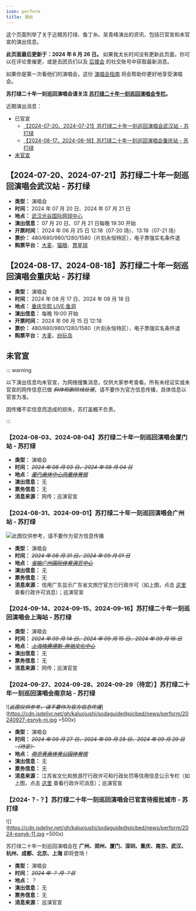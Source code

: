 ```yaml
---
icon: perform
title: 演出
---
```


这个页面列举了关于近期苏打绿、鱼丁糸、吴青峰演出的资讯，包括已官宣和未官宣的演出信息。

**此页面最后更新于：2024 年 6 月 26 日。** 如果我太长时间没有更新此页面，你可以在评论里催更，或是去团员们以及 [后援会](/wiki/fans/club) 的社交账号中获取最新消息。

如果你是第一次看他们的演唱会，这份 [演唱会指南](/concerts/guide/) 将会帮助你更好地享受演唱会。

**苏打绿二十年一刻巡回演唱会请关注 [**苏打绿二十年一刻巡回演唱会专栏**](/news/20yike)。**

近期演出消息：

- 已官宣
  - [【2024-07-20、2024-07-21】苏打绿二十年一刻巡回演唱会武汉站 - 苏打绿](#【2024-07-20、2024-07-21】苏打绿二十年一刻巡回演唱会武汉站-苏打绿)
  - [【2024-08-17、2024-08-18】苏打绿二十年一刻巡回演唱会重庆站 - 苏打绿](#【2024-08-17、2024-08-18】苏打绿二十年一刻巡回演唱会重庆站-苏打绿)
- [未官宣](#未官宣)

## 【2024-07-20、2024-07-21】苏打绿二十年一刻巡回演唱会武汉站 - 苏打绿

- **类型：** 演唱会
- **时间：** 2024 年 07 月 20 日、2024 年 07 月 21 日
- **地点：** [武汉光谷国际网球中心](https://www.amap.com/place/B0FFF3OPZ3)
- **演出信息：** 07 月 20 日、07 月 21 日每晚 19:30 开始
- **开票时间：** 2024 年 06 月 25 日 12:18（07-20 场）、13:18（07-21 场）
- **票价：** 480/680/980/1280/1580（片刻永恒特区），电子票强实名条件退
- **购票平台：** [大麦](https://detail.damai.cn/item.htm?id=803041709404)、[猫眼](https://www.gewara.com/detail/331667)、[票星球](https://m.piaoxingqiu.com/content/6621e9b84d74d300018ae6fe)

## 【2024-08-17、2024-08-18】苏打绿二十年一刻巡回演唱会重庆站 - 苏打绿

- **类型：** 演唱会
- **时间：** 2024 年 08 月 17 日、2024 年 08 月 18 日
- **地点：** [重庆华熙 LIVE·鱼洞](https://www.amap.com/place/B0FFHO5LGI)
- **演出信息：** 每晚 19:00 开始
- **开票时间：** 2024 年 06 月 15 日 12:18
- **票价：** 480/680/980/1280/1580（片刻永恒特区），电子票强实名条件退
- **购票平台：** [大麦](https://detail.damai.cn/item.htm?id=803084177251)、[纷玩岛](https://cdn.jsdelivr.net/gh/kaluojushi/sodaguide@picbed/news/perform/20240817-esnyk-cq-fwd.jpg)

## 未官宣

::: warning

以下演出信息均未官宣，为网络搜集消息，仅供大家参考查看。所有未经证实或未官宣的网传信息已做 *~~斜体和删除线处理~~*，请不要作为官方信息传播，具体信息以官宣为准。

因传播不实信息而造成的损失，苏打盖概不负责。

:::

### 【2024-08-03、2024-08-04】苏打绿二十年一刻巡回演唱会厦门站 - 苏打绿

- **类型：** 演唱会
- **时间：** *~~2024 年 08 月 03 日、2024 年 08 月 04 日~~*
- **地点：** *~~[厦门奥体中心凤凰体育馆](https://www.amap.com/place/B0JBNZZFN8)~~*
- **演出信息：** 无
- **票务信息：** 无
- **消息来源：** 网传；巡演官宣

### 【2024-08-31、2024-09-01】苏打绿二十年一刻巡回演唱会广州站 - 苏打绿

![*~~此图仅供参考，请不要作为官方信息传播~~*](https://cdn.jsdelivr.net/gh/kaluojushi/sodaguide@picbed/news/perform/20240831-esnyk-gz.png)

- **类型：** 演唱会
- **时间：** *~~2024 年 08 月 31 日、2024 年 09 月 01 日~~*
- **地点：** *~~[宝能广州国际体育演艺中心](https://www.amap.com/place/B0FFLBXH0M)~~*
- **演出信息：** 无
- **票务信息：** 无
- **消息来源：** 信用广东显示广东省文旅厅官方已行政许可（如上图，点击 [这里](https://credit.gd.gov.cn/page/creditPublic/xzxkdet.html?id=11C7F34A7D96EF52E0636741020A190E) 查看行政许可消息）；巡演官宣

### 【2024-09-14、2024-09-15、2024-09-16】苏打绿二十年一刻巡回演唱会上海站 - 苏打绿

- **类型：** 演唱会
- **时间：** *~~2024 年 09 月 14 日、2024 年 09 月 15 日、2024 年 09 月 16 日~~*
- **地点：** *~~[上海梅赛德斯-奔驰文化中心](https://www.amap.com/place/B00155QXTH)~~*
- **演出信息：** 无
- **票务信息：** 无
- **消息来源：** 网传；巡演官宣

### 【2024-09-27、2024-09-28、2024-09-29（待定）】苏打绿二十年一刻巡回演唱会南京站 - 苏打绿

![*~~此图仅供参考，请不要作为官方信息传播~~*](https://cdn.jsdelivr.net/gh/kaluojushi/sodaguide@picbed/news/perform/20240927-esnyk-nj.jpg =500x)

- **类型：** 演唱会
- **时间：** *~~2024 年 09 月 27 日、2024 年 09 月 28 日、2024 年 09 月 29 日（待定）~~*
- **地点：** *~~[南京青奥体育公园体育馆](https://www.amap.com/place/B0HKOSGHPJ)~~*
- **演出信息：** 无
- **票务信息：** 无
- **消息来源：** 江苏省文化和旅游厅行政许可和行政处罚等信用信息公示专栏（如上图，点击 [这里](http://58.213.82.179:18080/jsswlt_sgs/front/detail.do?iid=5041441) 查看行政许可消息）；巡演官宣

### 【2024-？-？】苏打绿二十年一刻巡回演唱会已官宣待报批城市 - 苏打绿

![](https://cdn.jsdelivr.net/gh/kaluojushi/sodaguide@picbed/news/perform/2024-esnyk-11.jpg =500x)

苏打绿二十年一刻巡回演唱会在 **广州、郑州、厦门、深圳、重庆、南京、武汉、杭州、成都、北京、上海** 即将登场！

- **类型：** 演唱会
- **时间：** *~~2024 年 ？ 月 ？日~~*
- **地点：** ？
- **演出信息：** 无
- **票务信息：** 无
- **消息来源：** 巡演官宣
